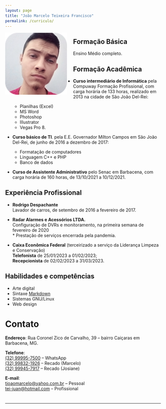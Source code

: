 ```yaml
---
layout: page
title: "João Marcelo Teixeira Francisco"
permalink: /curriculo/
---
```



<span style="display:block;margin:0px;margin-right:20px;padding:0px;float:left">![](/assets/img/selfie_tei.png)</span>

## Formação Básica

Ensino Médio completo.

## Formação Acadêmica

- **Curso intermediário de Informática** pela Compuway Formação Profissional, com carga horária de 133 horas, realizado em 2013 na cidade de São João Del-Rei:
	- Planilhas (Excel)
	- MS Word
	- Photoshop
	- Illustrator
	- Vegas Pro 8.

- **Curso básico de TI**. pela E.E. Governador Mílton Campos em São João Del-Rei, de junho de 2016 a dezembro de 2017:
	- Formatação de computadores
	- Linguagem C++ e PHP
	- Banco de dados

- **Curso de Assistente Administrativo** pelo Senac em Barbacena, com carga horária de 160 horas, de 13/10/2021 a 10/12/2021.

## Experiência Profissional

- **Rodrigo Despachante**  
Lavador de carros, de setembro de 2016 a fevereiro de 2017.

- **Radar Alarmes e Acessórios LTDA.**  
Configuração de DVRs e monitoramento, na primeira semana de fevereiro de 2020  
\* Prestação de serviços encerrada pela pandemia.

- **Caixa Econômica Federal** (terceirizado a serviço da Liderança Limpeza e Conservação)  
**Telefonista** de 25/01/2023 a 01/02/2023;  
**Recepcionista** de 02/02/2023 a 31/03/2023.

## Habilidades e competências
- Arte digital
- Sintaxe [Markdown](https://markdown.net.br)
- Sistemas GNU/Linux
- Web design




# Contato

**Endereço**:
Rua Coronel Zico de Carvalho, 39 –
bairro Caiçaras em Barbacena, MG.  

**Telefone**:  
[\(32\) 99995-7500](tel:032999957500) – WhatsApp  
[\(32\) 99832-1926](tel:032998321926) – Recado (Marcelo)  
[\(32\) 99945-7917](tel:032999457917) – Recado (Josiane)  

**E-mail**:  
[tjoaomarcelo@yahoo.com.br](mailto:tjoaomarcelo@yahoo.com.br) – Pessoal  
[tei-juan@hotmail.com](mailto:tei-juan@hotmail.com) – Profissional  

<!--
## Objetivo
(Cargo que se deseja ocupar).
-->

# <hr>

<!--
<sub>
Currículo atualizado em 2023-03-26 às 21:59
</sub>
